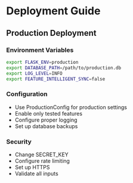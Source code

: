 # Deployment Guide

## Production Deployment

### Environment Variables
```bash
export FLASK_ENV=production
export DATABASE_PATH=/path/to/production.db
export LOG_LEVEL=INFO
export FEATURE_INTELLIGENT_SYNC=false
```

### Configuration
- Use ProductionConfig for production settings
- Enable only tested features
- Configure proper logging
- Set up database backups

### Security
- Change SECRET_KEY
- Configure rate limiting
- Set up HTTPS
- Validate all inputs
